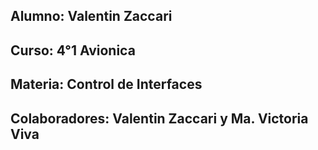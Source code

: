 ## Alumno: Valentin Zaccari
## Curso: 4°1 Avionica
## Materia: Control de Interfaces

## Colaboradores: Valentin Zaccari y Ma. Victoria Viva 
